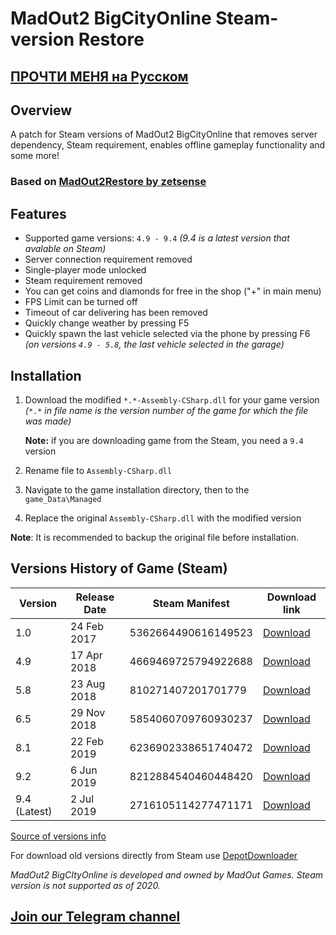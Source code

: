 # MadOut2 BigCityOnline Steam-version Restore

## [ПРОЧТИ МЕНЯ на Русском](https://github.com/dot-alonso/MadOutSteamRestore/blob/main/readme-RU.md)

## Overview

A patch for Steam versions of MadOut2 BigCityOnline that removes server dependency, Steam requirement, enables offline gameplay functionality and some more!

### Based on [MadOut2Restore by zetsense](https://github.com/zetsense/MadOut2Restore)

## Features

* Supported game versions: `4.9 - 9.4` *(9.4 is a latest version that avalable on Steam)*
* Server connection requirement removed
* Single-player mode unlocked
* Steam requirement removed
* You can get coins and diamonds for free in the shop ("+" in main menu)
* FPS Limit can be turned off
* Timeout of car delivering has been removed
* Quickly change weather by pressing F5
* Quickly spawn the last vehicle selected via the phone by pressing F6 *(on versions `4.9 - 5.8`, the last vehicle selected in the garage)*

## Installation

1. Download the modified `*.*-Assembly-CSharp.dll` for your game version *(*`*.*` *in file name is the version number of the game for which the file was made)*
   
   **Note:** if you are downloading game from the Steam, you need a `9.4` version
2. Rename file to `Assembly-CSharp.dll`
3. Navigate to the game installation directory, then to the `game_Data\Managed`
4. Replace the original `Assembly-CSharp.dll` with the modified version

**Note**: It is recommended to backup the original file before installation.

## Versions History of Game (Steam)

| Version      | Release Date | Steam Manifest      | Download link |
|--------------|--------------|---------------------|---------------|
| 1.0          | 24 Feb 2017  | 5362664490616149523 | [Download](https://cloud.basesquad.ru/s/ceARm7BsCEowTZe)      |
| 4.9          | 17 Apr 2018  | 4669469725794922688 | [Download](https://cloud.basesquad.ru/s/gCmBfHTgMHAPWpX)      |
| 5.8          | 23 Aug 2018  | 810271407201701779  | [Download](https://cloud.basesquad.ru/s/9YYFZT7wJswYJbr)      |
| 6.5          | 29 Nov 2018  | 5854060709760930237 | [Download](https://cloud.basesquad.ru/s/ErTrNSSNyYNm4wd)      |
| 8.1          | 22 Feb 2019  | 6236902338651740472 | [Download](https://cloud.basesquad.ru/s/F7bgpb5pFKcZBHT)      |
| 9.2          | 6 Jun 2019   | 8212884540460448420 | [Download](https://cloud.basesquad.ru/s/2QbrwKC2eaaKK3W)      |
| 9.4 (Latest) | 2 Jul 2019   | 2716105114277471171 | [Download](https://cloud.basesquad.ru/s/rw6EW4LebK4YwZ5)      |

[Source of versions info](https://steamdb.info/depot/586981/manifests/)

For download old versions directly from Steam use [DepotDownloader](https://github.com/SteamRE/DepotDownloader)

*MadOut2 BigCItyOnline is developed and owned by MadOut Games. Steam version is not supported as of 2020.*

## [Join our Telegram channel](https://t.me/madoutnewschannel)
